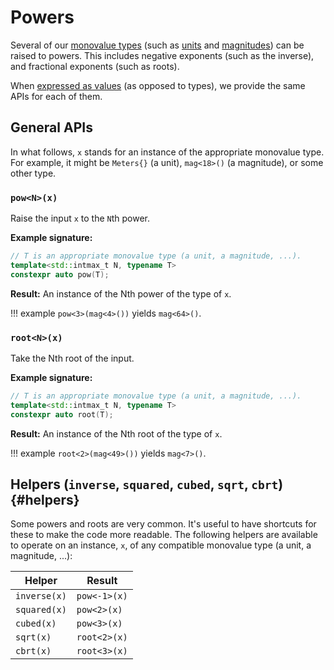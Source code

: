 # Powers

Several of our [monovalue types](./detail/monovalue_types.md) (such as [units](./unit.md) and
[magnitudes](./magnitude.md)) can be raised to powers. This includes negative exponents (such as the
inverse), and fractional exponents (such as roots).

When [expressed as values](./detail/monovalue_types.md#switching) (as opposed to types), we provide
the same APIs for each of them.

## General APIs

In what follows, `x` stands for an instance of the appropriate monovalue type.  For example, it
might be `Meters{}` (a unit), `mag<18>()` (a magnitude), or some other type.

### `pow<N>(x)`

Raise the input `x` to the `N`th power.

**Example signature:**

```cpp
// T is an appropriate monovalue type (a unit, a magnitude, ...).
template<std::intmax_t N, typename T>
constexpr auto pow(T);
```

**Result:** An instance of the Nth power of the type of `x`.

!!! example
    `pow<3>(mag<4>())` yields `mag<64>()`.

### `root<N>(x)`

Take the Nth root of the input.

**Example signature:**

```cpp
// T is an appropriate monovalue type (a unit, a magnitude, ...).
template<std::intmax_t N, typename T>
constexpr auto root(T);
```

**Result:** An instance of the Nth root of the type of `x`.

!!! example
    `root<2>(mag<49>())` yields `mag<7>()`.

## Helpers (`inverse`, `squared`, `cubed`, `sqrt`, `cbrt`) {#helpers}

Some powers and roots are very common.  It's useful to have shortcuts for these to make the code
more readable.  The following helpers are available to operate on an instance, `x`, of any
compatible monovalue type (a unit, a magnitude, ...):

| Helper | Result |
|--------|--------|
| `inverse(x)` | `pow<-1>(x)` |
| `squared(x)` | `pow<2>(x)` |
| `cubed(x)` | `pow<3>(x)` |
| `sqrt(x)` | `root<2>(x)` |
| `cbrt(x)` | `root<3>(x)` |
